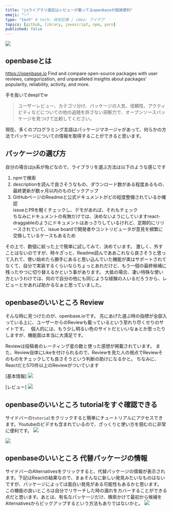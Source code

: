 ```yaml
---
title: "jsライブラリ選定はレビューが載ってるopenbaseが超絶便利"
emoji: "✨"
type: "tech" # tech: 技術記事 / idea: アイデア
topics: [github, library, javascript, npm, yarn]
published: false
---
```

![](https://storage.googleapis.com/zenn-user-upload/8ytbhrkpue1zx3z9c6ng8ifgfsy4)

## openbaseとは
https://openbase.io
Find and compare open-source packages with user reviews, categorization, and unparalleled insights about packages' popularity, reliability, activity, and more.

手を抜いてdeeplでw
>ユーザーレビュー、カテゴリ分け、パッケージの人気、信頼性、アクティビティなどについての他の追随を許さない洞察力で、オープンソースパッケージを見つけて比較してください。

現在、多くのプログラミング言語はパッケージマネージャがあって、何らかの方法でパッケージについての情報を取得することができると思います。

## パッケージの選び方
自分の場合はjs系が殆どなので、ライブラリを選ぶ方法は以下のような感じです

1. npmで検索  
2. descriptionを読んで良さそうなもの、ダウンロード数がある程度あるもの、  
最終更新が数ヶ月以内のものピックアップ  
3. GitHubページのReadmeと公式ドキュメントがどの程度整備されているか確認  
issueとPRを軽くチェックし、デモがあれば、それもチェック  
   ちなみにドキュメントの有無だけでは、決めないようにしていますreact-draggableのようにドキュメントはあっさりしているけれど、定期的にリリースされていて、issue boardで開発者やコントリビュータが意見を頻繁に交換しているケースもあるため

その上で、数個に絞った上で簡単に試してみて、決めています。
激しく、外すことはないのですが、時々ざっと、Readme読んでああこれなら良さそうと思って入れて、使い始めたら勝手にあると思い込んでいた機能が実はサポートされてなくて、自分で実装するくらいならちょっとあれだけど、もう一個の最終候補に残ったやつに切り替えるかという事があります。
大抵の場合、凄い特殊な使い方というわけでは、何ので自分の他にも同じような経験の人いるだろうから、レビューとかあれば助かるなぁと思っていました。

## openbaseのいいところ Review
そんな時に見つけたのが、openbase.ioです。
先にあげた選ぶ時の指標が全部入っている上に、ユーザーからのReviewも載っているという至れり尽くせりのサイトです。　
個人的には、もう少し明るい色のサイトだといいなぁとか思ったりしますが、機能面は本当に大満足です。

Reviewは投稿者のレーティング星の数と使った感想が掲載されています。
また、Review自体にLikeを付けられるので、Reviewを見た人の視点でReviewそのものをチェックしても良さそうという判断の助けになるかと。
ちなみに、Reactだと570件以上のReviewがついています

[基本情報]
![](https://storage.googleapis.com/zenn-user-upload/s1clltyy6rfmycn2g6t2krslpn2d)

[レビュー]
![](https://storage.googleapis.com/zenn-user-upload/vdamn7blticatjme0y08vjw4k2kx)


## openbaseのいいところ tutorialをすぐ確認できる
サイドバーの`tutorial`をクリックすると簡単にチュートリアルにアクセスできます。Youtubeのビデオも含まれているので、ざっくりと使い方を掴むのに非常に便利です。
![](https://storage.googleapis.com/zenn-user-upload/s44khn5923fqmqpkn4nzw1brmikh)

![](https://storage.googleapis.com/zenn-user-upload/h1ryt2fszm22kg502v1slkgd5rv3)


## openbaseのいいところ 代替パッケージの情報
サイドバーのAlternativesをクリックすると、代替パッケージの情報が表示されます。下記はReactの結果なので、まぁそんなに新しい発見みたいなものはないですが、パッケージによっては面白い発見がある可能性もあるかと思います。
この機能の良いところは自分でリサーチした時の漏れをカバーすることができる点だと思います。あとは、有名なパッケージだけ、検索かけて最初から候補をAlternativesからピックアップするという方法もありではないかと。
![](https://storage.googleapis.com/zenn-user-upload/7iwligihz98uwfzs8acz32kfe9wc)